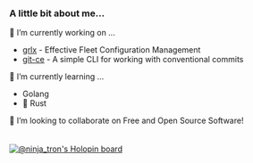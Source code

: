 ### A little bit about me...
🔭 I’m currently working on ...
* [grlx](github.com/gogrlx/grlx) - Effective Fleet Configuration Management
* [git-ce](https://github.com/ethanholz/git-ce) - A simple CLI for working with conventional commits

🌱 I’m currently learning ...
* Golang
* 🦀 Rust

👯 I’m looking to collaborate on Free and Open Source Software!<br/><br/><br/>
[![@ninja_tron's Holopin board](https://holopin.me/ninja_tron)](https://holopin.io/@ninja_tron)
<!--
**ethanholz/ethanholz** is a ✨ _special_ ✨ repository because its `README.md` (this file) appears on your GitHub profile.

Here are some ideas to get you started:

- 🔭 I’m currently working on ...
- 🌱 I’m currently learning ...
- 👯 I’m looking to collaborate on ...
- 🤔 I’m looking for help with ...
- 💬 Ask me about ...
- 📫 How to reach me: ...
- 😄 Pronouns: ...
- ⚡ Fun fact: ...
-->
